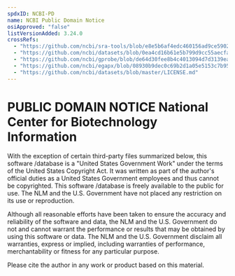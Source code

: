 ```yaml
---
spdxID: NCBI-PD
name: NCBI Public Domain Notice
osiApproved: "false"
listVersionAdded: 3.24.0
crossRefs: 
  - "https://github.com/ncbi/sra-tools/blob/e8e5b6af4edc460156ad9ce5902d0779cffbf685/LICENSE"
  - "https://github.com/ncbi/datasets/blob/0ea4cd16b61e5b799d9cc55aecfa016d6c9bd2bf/LICENSE.md"
  - "https://github.com/ncbi/gprobe/blob/de64d30fee8b4c4013094d7d3139ea89b5dd1ace/LICENSE"
  - "https://github.com/ncbi/egapx/blob/08930b9dec0c69b2d1a05e5153c7b95ef0a3eb0f/LICENSE"
  - "https://github.com/ncbi/datasets/blob/master/LICENSE.md"
---
```


# PUBLIC DOMAIN NOTICE National Center for Biotechnology Information

With the exception of certain third-party files summarized below, this software /database is a "United States Government Work" under the terms of the United States Copyright Act. It was written as part of the author's official duties as a United States Government employees and thus cannot be copyrighted. This software /database is freely available to the public for use. The NLM and the U.S. Government have not placed any restriction on its use or reproduction.

Although all reasonable efforts have been taken to ensure the accuracy and reliability of the software and data, the NLM and the U.S. Government do not and cannot warrant the performance or results that may be obtained by using this software or data. The NLM and the U.S. Government disclaim all warranties, express or implied, including warranties of performance, merchantability or fitness for any particular purpose.

Please cite the author in any work or product based on this material.
